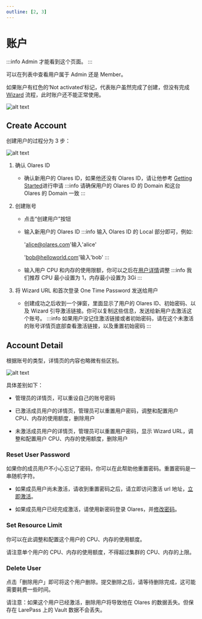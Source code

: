 ```yaml
---
outline: [2, 3]
---
```


# 账户

:::info
Admin 才能看到这个页面。
:::

可以在列表中查看用户属于 Admin 还是 Member。

如果账户有红色的‘Not activated’标记，代表账户虽然完成了创建，但没有完成 [Wizard](../setup/wizard.md) 流程，此时账户还不能正常使用。

![alt text](/images/how-to/olares/settings_users.png)

## Create Account

创建用户的过程分为 3 步：

![alt text](/images/how-to/olares/settings_create_account.png)

1. 确认 Olares ID

   - 确认新用户的 Olares ID，如果他还没有 Olares ID，请让他参考 [Getting Started](../../../overview/introduction/getting-started/index.md)进行申请
     :::info
     请确保用户的 Olares ID 的 Domain 和这台 Olares 的 Domain 一致
     :::

2. 创建账号

   - 点击“创建用户”按钮
   - 输入新用户的 Olares ID
     :::info
     输入 Olares ID 的 Local 部分即可，例如:

     'alice@olares.com'输入'alice'

     'bob@helloworld.com'输入'bob'
     :::

   - 输入用户 CPU 和内存的使用限额，你可以之后在[用户详情](#set-resource-limit)调整
     :::info
     我们推荐 CPU 最小设置为 1，内存最小设置为 3Gi
     :::

3. 将 Wizard URL 和首次登录 One Time Password 发送给用户

   - 创建成功之后收到一个弹窗，里面显示了用户的 Olares ID、初始密码、以及 Wizard 引导激活链接。你可以复制这些信息，发送给新用户去激活这个账号。
     :::info
     如果用户没记住激活链接或者初始密码，请在这个未激活的账号详情页底部查看激活链接，以及重置初始密码
     :::

## Account Detail

根据账号的类型，详情页的内容也略微有些区别。

![alt text](/images/how-to/olares/settings_user_info.png)

具体差别如下：

- 管理员的详情页，可以重设自己的账号密码

- 已激活成员用户的详情页，管理员可以重置用户密码，调整和配置用户 CPU、内存的使用额度，删除用户

- 未激活成员用户的详情页，管理员可以重置用户密码，显示 Wizard URL，调整和配置用户 CPU、内存的使用额度，删除用户

### Reset User Password

如果你的成员用户不小心忘记了密码，你可以在此帮助他重置密码。重置密码是一串随机字符。

- 如果成员用户尚未激活，请收到重置密码之后，请立即访问激活 url 地址，[立即激活](../setup/wizard.md)。

- 如果成员用户已经完成激活，请使用新密码登录 Olares，并[修改密码](../settings/home.md#修改密码)。

### Set Resource Limit

你可以在此调整和配置这个用户的 CPU、内存的使用额度。

请注意单个用户的 CPU、内存的使用额度，不得超过集群的 CPU、内存的上限。

### Delete User

点击「删除用户」即可将这个用户删除。提交删除之后，请等待删除完成，这可能需要耗费一些时间。

请注意：如果这个用户已经激活，删除用户将导致他在 Olares 的数据丢失。但保存在 LarePass 上的 Vault 数据不会丢失。
